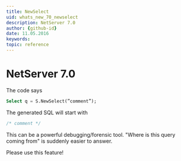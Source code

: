 ```yaml
---
title: NewSelect
uid: whats_new_70_newselect
description: NetServer 7.0
author: {github-id}
date: 11.05.2016
keywords:
topic: reference
---
```


# NetServer 7.0

The code says

```sql
Select q = S.NewSelect(”comment”);
```

The generated SQL will start with

```sql
/* comment */
```

This can be a powerful debugging/forensic tool. "Where is this query coming from" is suddenly easier to answer.

Please use this feature!
